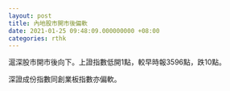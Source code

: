 ```yaml
---
layout: post
title: 內地股市開市後偏軟
date: 2021-01-25 09:48:09.000000000 +08:00
categories: rthk
---
```


滬深股市開市後向下。上證指數低開1點，較早時報3596點，跌10點。

深證成份指數同創業板指數亦偏軟。
